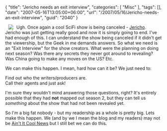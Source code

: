 {
	"title": "Jericho needs an exit interview",
	"categories": [
		"Misc"
	],
	"tags": [],
	"date": "2007-05-16T13:05:00+06:00",
	"url": "/2007/05/16/Jericho-needs-an-exit-interview",
	"guid": "2040"
}

<img src="http://ray.camdenfamily.com/images/jericho.jpg" align="left" hspace="10">

Ugh. Once again a cool SciFi show is being canceled - <a href="http://news.yahoo.com/s/ap/20070516/ap_en_ot/tv_new_season_21">Jericho</a>. Jericho was just getting really good and now it is simply going to end. I've had enough of this. I can understand the show being canceled if it didn't get the viewership, but the Geek in me demands answers. So what we need is an "Exit Interview" for the show creators. What were the planning on doing next season? Was there any secrets they never got around to revealing? Was China going to make any moves on the US? Etc.

We can make this happen. I mean, hard how can it be? We just need to:

Find out who the writers/producers are.<br />
Call their agents and just ask!<br />

I'm sure they wouldn't mind answering those questions, right? It's entirely possible that they had <b>not</b> mapped out season 2, but they can tell us <i>something</i> about the show that had not been revealed yet. 

So I'm a big fat nobody - but my readership as a whole is pretty big. Lets make this happen. We (and by we I mean the blog and my readers) may not be <a href="http://www.aintitcool.com">Ain't It Cool News</a> but I still bet we can do this.

<br clear="left">
